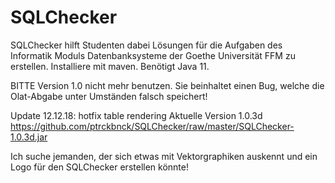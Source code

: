 # SQLChecker
SQLChecker hilft Studenten dabei Lösungen für die Aufgaben des Informatik Moduls Datenbanksysteme der Goethe Universität FFM zu erstellen.
Installiere mit maven.
Benötigt Java 11.

BITTE Version 1.0 nicht mehr benutzen. Sie beinhaltet einen Bug, welche die Olat-Abgabe unter Umständen falsch speichert!

Update 12.12.18: hotfix table rendering
Aktuelle Version 1.0.3d https://github.com/ptrckbnck/SQLChecker/raw/master/SQLChecker-1.0.3d.jar

Ich suche jemanden, der sich etwas mit Vektorgraphiken auskennt und ein Logo für den SQLChecker erstellen könnte!


